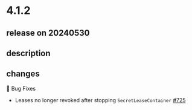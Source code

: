 # 4.1.2

## release on 20240530

## description

## changes

🐞 Bug Fixes

* Leases no longer revoked after stopping <code>SecretLeaseContainer</code> <a href="https://github.com/spring-cloud/spring-cloud-vault/issues/725" data-hovercard-type="issue" data-hovercard-url="/spring-cloud/spring-cloud-vault/issues/725/hovercard">#725</a>

